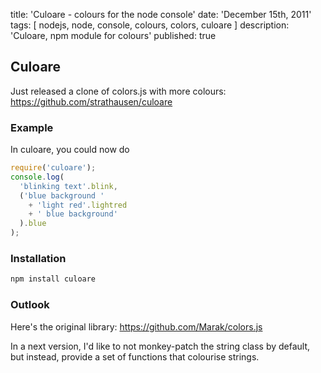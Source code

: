title: 'Culoare - colours for the node console'
date: 'December 15th, 2011'
tags: [ nodejs, node, console, colours, colors, culoare ]
description: 'Culoare, npm module for colours'
published: true


## Culoare

Just released a clone of colors.js with more colours:
https://github.com/strathausen/culoare

### Example

In culoare, you could now do

``` js
require('culoare');
console.log(
  'blinking text'.blink,
  ('blue background '
    + 'light red'.lightred
    + ' blue background'
  ).blue
);
```

### Installation

``` bash
npm install culoare
```

### Outlook

Here's the original library:
https://github.com/Marak/colors.js

In a next version,
I'd like to not monkey-patch the string class by default,
but instead, provide a set of functions that colourise strings.
